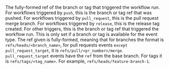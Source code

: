 The fully-formed ref of the branch or tag that triggered the workflow run. For workflows triggered by `push`, this is the branch or tag ref that was pushed. For workflows triggered by `pull_request`, this is the pull request merge branch. For workflows triggered by `release`, this is the release tag created. For other triggers, this is the branch or tag ref that triggered the workflow run. This is only set if a branch or tag is available for the event type. The ref given is fully-formed, meaning that for branches the format is `refs/heads/<branch_name>`, for pull requests events `except pull_request_target`, it is `refs/pull/<pr_number>/merge`. `pull_request_target` events have the `ref` from the base branch. For tags it is `refs/tags/<tag_name>`. For example, `refs/heads/feature-branch-1`.
